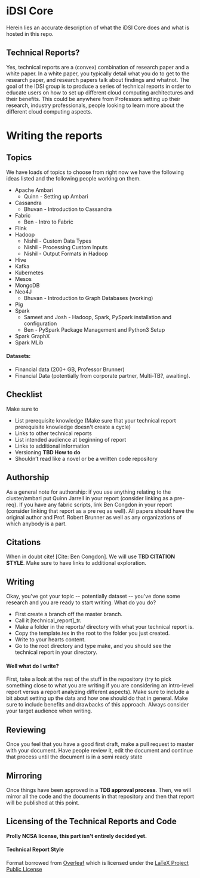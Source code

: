 # iDSI Core

Herein lies an accurate description of what the iDSI Core does and what is hosted in this repo.

## Technical Reports?

Yes, technical reports are a (convex) combination of research paper and a white paper. In a white paper, you typically detail what you do to get to the research paper, and research papers talk about findings and whatnot. The goal of the IDSI group is to produce a series of technical reports in order to educate users on how to set up different cloud computing architectures and their benefits. This could be anywhere from Professors setting up their research, industry professionals, people looking to learn more about the different cloud computing aspects.

# Writing the reports

## Topics

We have loads of topics to choose from right now we have the following ideas listed and the following people working on them.

* Apache Ambari
   * Quinn - Setting up Ambari
* Cassandra
   * Bhuvan - Introduction to Cassandra
* Fabric
   * Ben - Intro to Fabric
* Flink
* Hadoop
   * Nishil - Custom Data Types
   * Nishil - Processing Custom Inputs
   * Nishil - Output Formats in Hadoop
* Hive
* Kafka
* Kubernetes
* Mesos
* MongoDB
* Neo4J
   * Bhuvan - Introduction to Graph Databases (working)
* Pig
* Spark
   * Sameet and Josh - Hadoop, Spark, PySpark installation and configuration
   * Ben - PySpark Package Management and Python3 Setup
* Spark GraphX
* Spark MLib

#### Datasets:

* Financial data (200+ GB, Professor Brunner)
* Financial Data (potentially from corporate partner, Multi-TB?, awaiting).

## Checklist

Make sure to 
* List prerequisite knowledge (Make sure that your technical report prerequisite knowledge doesn't create a cycle)
* Links to other technical reports
* List intended audience at beginning of report
* Links to additional information
* Versioning **TBD How to do**
* Shouldn’t read like a novel or be a written code repository

## Authorship

As a general note for authorship: if you use anything relating to the cluster/ambari put Quinn Jarrell in your report (consider linking as a pre-req). If you have any fabric scripts, link Ben Congdon in your report (consider linking that report as a pre req as well). All papers should have the original author and Prof. Robert Brunner as well as any organizations of which anybody is a part.

## Citations

When in doubt cite! [Cite: Ben Congdon]. We will use **TBD CITATION STYLE**. Make sure to have links to additional exploration.

## Writing

Okay, you've got your topic -- potentially dataset -- you've done some research and you are ready to start writing. What do you do? 

* First create a branch off the master branch. 
* Call it [technical_report]_tr. 
* Make a folder in the reports/ directory with what your technical report is. 
* Copy the template.tex in the root to the folder you just created.
* Write to your hearts content.
* Go to the root directory and type make, and you should see the technical report in your directory.

#### Well what do I write?

First, take a look at the rest of the stuff in the repository (try to pick something close to what you are writing if you are considering an intro-level report versus a report analyzing different aspects). Make sure to include a bit about setting up the data and how one should do that in general. Make sure to include benefits and drawbacks of this approach. Always consider your target audience when writing.

## Reviewing

Once you feel that you have a good first draft, make a pull request to master with your document. Have people review it, edit the document and continue that process until the document is in a semi ready state

## Mirroring

Once things have been approved in a **TDB approval process**. Then, we will mirror all the code and the documents in that repository and then that report will be published at this point.

## Licensing of the Technical Reports and Code

**Prolly NCSA license, this part isn't entirely decided yet.**

#### Technical Report Style
Format borrowed from [Overleaf](https://www.overleaf.com/latex/templates/latex-template-for-preparing-an-article-for-submission-to-optica/gmsbdqxbmntw#.WIgCA7YrK35) which is licensed under the [LaTeX Project Public License](https://www.latex-project.org/lppl/)
